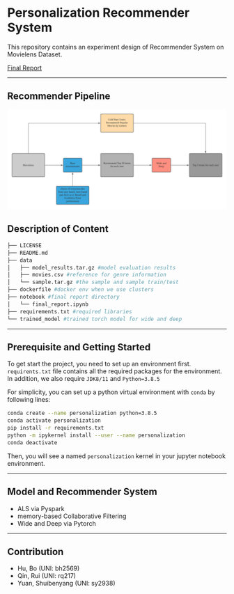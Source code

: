 # Personalization Recommender System

This repository contains an experiment design of Recommender System on Movielens Dataset.

[Final Report](./notebook/final_report.ipynb)

----

## Recommender Pipeline

![Pipeline](./pipeline.png)



## Description of Content

``` bash
├── LICENSE
├── README.md
├── data
│   ├── model_results.tar.gz #model evaluation results
│   ├── movies.csv #reference for genre information
│   └── sample.tar.gz #the sample and sample train/test
├── dockerfile #docker env when we use clusters
├── notebook #final report directory
│   └── final_report.ipynb
├── requirements.txt #required libraries
└── trained_model #trained torch model for wide and deep
```

----

## Prerequisite and Getting Started

To get start the project, you need to set up an environment first. `requirents.txt` file contains all the required packages for the environment. In addition, we also require `JDK8/11` and `Python=3.8.5`

For simplicity, you can set up a python virtual environment with `conda` by following lines:

```bash
conda create --name personalization python=3.8.5
conda activate personalization
pip install -r requirements.txt
python -m ipykernel install --user --name personalization
conda deactivate
```

Then, you will see a named `personalization` kernel in your jupyter notebook environment.

----

## Model and Recommender System

- ALS via Pyspark
- memory-based Collaborative  Filtering
- Wide and Deep via Pytorch

----

## Contribution

- Hu, Bo (UNI: bh2569)
- Qin, Rui (UNI: rq217)
- Yuan, Shuibenyang (UNI: sy2938)
